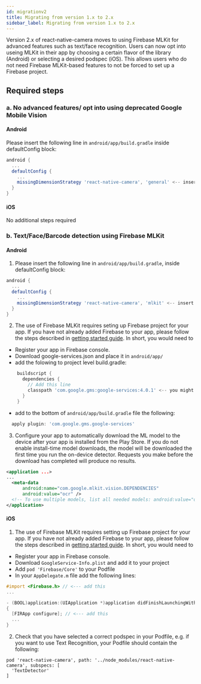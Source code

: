 ```yaml
---
id: migrationv2
title: Migrating from version 1.x to 2.x
sidebar_label: Migrating from version 1.x to 2.x
---
```


Version 2.x of react-native-camera moves to using Firebase MLKit for advanced features such as text/face recognition. Users can now opt into useing MLKit in their app by choosing a certain flavor of the library (Android) or selecting a desired podspec (iOS). This allows users who do not need Firebase MLKit-based features to not be forced to set up a Firebase project.

## Required steps

### a. No advanced features/ opt into using deprecated Google Mobile Vision

#### Android

Please insert the following line in `android/app/build.gradle` inside defaultConfig block:

```gradle
android {
  ...
  defaultConfig {
    ...
    missingDimensionStrategy 'react-native-camera', 'general' <-- insert this line
  }
}
```

#### iOS

No additional steps required

### b. Text/Face/Barcode detection using Firebase MLKit

#### Android

1. Please insert the following line in `android/app/build.gradle`, inside defaultConfig block:

```gradle
android {
  ...
  defaultConfig {
    ...
    missingDimensionStrategy 'react-native-camera', 'mlkit' <-- insert this line
  }
}
```

2. The use of Firebase MLKit requires seting up Firebase project for your app. If you have not already added Firebase to your app, please follow the steps described in [getting started guide](https://firebase.google.com/docs/android/setup).
   In short, you would need to

- Register your app in Firebase console.
- Download google-services.json and place it in `android/app/`
- add the folowing to project level build.gradle:

```gradle
    buildscript {
      dependencies {
        // Add this line
        classpath 'com.google.gms:google-services:4.0.1' <-- you might want to use different version
      }
    }
```

- add to the bottom of `android/app/build.gradle` file the following:

```gradle
  apply plugin: 'com.google.gms.google-services'
```

3. Configure your app to automatically download the ML model to the device after your app is installed from the Play Store. If you do not enable install-time model downloads, the model will be downloaded the first time you run the on-device detector. Requests you make before the download has completed will produce no results.

```xml
<application ...>
...
  <meta-data
      android:name="com.google.mlkit.vision.DEPENDENCIES"
      android:value="ocr" />
  <!-- To use multiple models, list all needed models: android:value="ocr, face, barcode" -->
</application>
```

#### iOS

1. The use of Firebase MLKit requires setting up Firebase project for your app.
   If you have not already added Firebase to your app, please follow the steps described in [getting started guide](https://firebase.google.com/docs/ios/setup).
   In short, you would need to

- Register your app in Firebase console.
- Download `GoogleService-Info.plist` and add it to your project
- Add `pod 'Firebase/Core'` to your Podfile
- In your `AppDelegate.m` file add the following lines:

```objective-c
#import <Firebase.h> // <--- add this
...

- (BOOL)application:(UIApplication *)application didFinishLaunchingWithOptions:(NSDictionary *)launchOptions
{
  [FIRApp configure]; // <--- add this
  ...
}
```

2. Check that you have selected a correct podspec in your Podfile, e.g. if you want to use Text Recognition, your Podfile should contain the following:

```
pod 'react-native-camera', path: '../node_modules/react-native-camera', subspecs: [
  'TextDetector'
]
```
